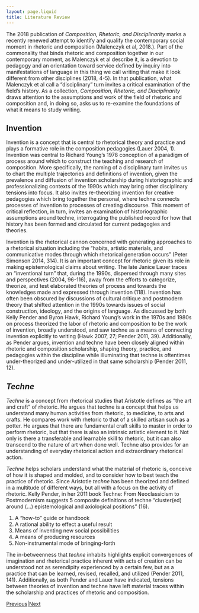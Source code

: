 ```yaml
---
layout: page.liquid
title: Literature Review
---
```


The 2018 publication of _Composition, Rhetoric, and Disciplinarity_ marks a recently renewed attempt to identify and qualify the contemporary social moment in rhetoric and composition (Malenczyk et al, 2018.). Part of the commonality that binds rhetoric and composition together in our contemporary moment, as Malenczyk et al describe it, is a devotion to pedagogy and an orientation toward service defined by inquiry into manifestations of language in this thing we call writing that make it look different from other disciplines (2018, 4-5). In that publication, what Malenczyk et al call a “disciplinary” turn  invites a critical examination of the field’s history. As a collection, _Composition, Rhetoric, and Disciplinarity_ draws attention to the assumptions and work of the field of rhetoric and composition and, in doing so, asks us to re-examine the foundations of what it means to study writing.

## Invention
Invention is a concept that is central to rhetorical theory and practice and plays a formative role in the composition pedagogies (Lauer 2004, 1). Invention was central to Richard Young’s 1978 conception of a paradigm of process around which to construct the teaching and research of composition. More specifically, the naming of a disciplinary turn invites us to chart the multiple trajectories and definitions of invention, given the prevalence and diffusion of invention scholarship during historiographic and professionalizing contexts of the 1990s which may bring other disciplinary tensions into focus. It also invites re-theorizing invention for creative pedagogies which bring together the personal, where techne connects processes of invention to processes of creating discourse. This moment of critical reflection, in turn, invites an examination of historiographic assumptions around techne, interrogating the published record for how that history has been formed and circulated for current pedagogies and theories. 

Invention is the rhetorical cannon concerned with generating approaches to a rhetorical situation including the “habits, artistic materials, and communicative modes through which rhetorical generation occurs” (Peter Simonson 2014, 314). It is an important concept for rhetoric given its role in making epistemological claims about writing. The late Janice Lauer traces an “inventional turn” that, during the 1990s, dispersed through many sites and perspectives (2004, 96-116), away from the efforts to categorize, theorize, and test elaborated theories of process and towards the knowledges made and expressed through invention (118). Invention has often been obscured by discussions of cultural critique and postmodern theory that shifted attention in the 1990s towards issues of social construction, ideology, and the origins of language. As discussed by both Kelly Pender and Byron Hawk, Richard Young’s work in the 1970s and 1980s on process theorized the labor of rhetoric and composition to be the work of invention, broadly understood, and saw techne as a means of connecting invention explicitly to writing (Hawk 2007, 27; Pender 2011, 39). Additionally, as Pender argues, invention and techne have been closely aligned within rhetoric and composition scholarship, shaping theory, practice, and pedagogies within the discipline while illuminating that techne is oftentimes under-theorized and under-utilized in that same scholarship (Pender 2011, 12). 

## _Techne_
_Techne_ is a concept from rhetorical studies that Aristotle defines as “the art and craft” of rhetoric. He argues that techne is a concept that helps us understand many human activities from rhetoric, to medicine, to arts and crafts. He compares work with rhetoric to that of a skilled artisan such as a potter. He argues that there are fundamental craft skills to master in order to perform rhetoric, but that there is also an intrinsic artistic element to it. Not only is there a transferable and learnable skill to rhetoric, but it can also transcend to the nature of art when done well. Techne also provides for an understanding of everyday rhetorical action and extraordinary rhetorical action.

_Techne_ helps scholars understand what the material of rhetoric is, conceive of how it is shaped and molded, and to consider how to best teach the practice of rhetoric. Since Aristotle _techne_ has been theorized and defined in a multitude of different ways, but all with a focus on the activity of rhetoric. Kelly Pender, in her 2011 book Techne: From Neoclassicism to Postmodernism suggests 5 composite definitions of techne “cluster(ed) around (…) epistemological and axiological positions” (16).
1.	A “how-to” guide or handbook
2.	A rational ability to effect a useful result
3.	Means of inventing new social possibilities
4.	A means of producing resources
5.	Non-instrumental mode of bringing-forth

The in-betweenness that _techne_ inhabits highlights explicit convergences of imagination and rhetorical practice inherent with acts of creation can be understood not as serendipity experienced by a certain few, but as a practice that can be learned, revised, recalled, and utilized (Pender 2011, 141). Additionally, as both Pender and Lauer have indicated, tensions between theories of invention and techne have left material traces within the scholarship and practices of rhetoric and composition. 

<div class="inline_nav">
<p><a href="/michael.healy/introduction/">Previous</a>|<a href="/michael.healy/methods/">Next</a></p></div>